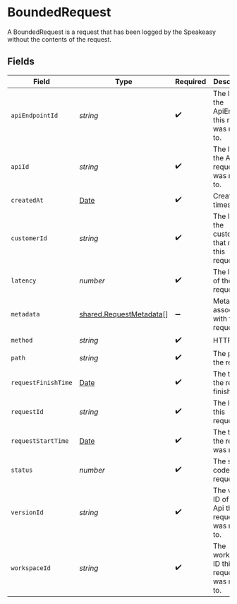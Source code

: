 # BoundedRequest

A BoundedRequest is a request that has been logged by the Speakeasy without the contents of the request.


## Fields

| Field                                                                                         | Type                                                                                          | Required                                                                                      | Description                                                                                   |
| --------------------------------------------------------------------------------------------- | --------------------------------------------------------------------------------------------- | --------------------------------------------------------------------------------------------- | --------------------------------------------------------------------------------------------- |
| `apiEndpointId`                                                                               | *string*                                                                                      | :heavy_check_mark:                                                                            | The ID of the ApiEndpoint this request was made to.                                           |
| `apiId`                                                                                       | *string*                                                                                      | :heavy_check_mark:                                                                            | The ID of the Api this request was made to.                                                   |
| `createdAt`                                                                                   | [Date](https://developer.mozilla.org/en-US/docs/Web/JavaScript/Reference/Global_Objects/Date) | :heavy_check_mark:                                                                            | Creation timestamp.                                                                           |
| `customerId`                                                                                  | *string*                                                                                      | :heavy_check_mark:                                                                            | The ID of the customer that made this request.                                                |
| `latency`                                                                                     | *number*                                                                                      | :heavy_check_mark:                                                                            | The latency of the request.                                                                   |
| `metadata`                                                                                    | [shared.RequestMetadata](../../../sdk/models/shared/requestmetadata.md)[]                     | :heavy_minus_sign:                                                                            | Metadata associated with this request                                                         |
| `method`                                                                                      | *string*                                                                                      | :heavy_check_mark:                                                                            | HTTP verb.                                                                                    |
| `path`                                                                                        | *string*                                                                                      | :heavy_check_mark:                                                                            | The path of the request.                                                                      |
| `requestFinishTime`                                                                           | [Date](https://developer.mozilla.org/en-US/docs/Web/JavaScript/Reference/Global_Objects/Date) | :heavy_check_mark:                                                                            | The time the request finished.                                                                |
| `requestId`                                                                                   | *string*                                                                                      | :heavy_check_mark:                                                                            | The ID of this request.                                                                       |
| `requestStartTime`                                                                            | [Date](https://developer.mozilla.org/en-US/docs/Web/JavaScript/Reference/Global_Objects/Date) | :heavy_check_mark:                                                                            | The time the request was made.                                                                |
| `status`                                                                                      | *number*                                                                                      | :heavy_check_mark:                                                                            | The status code of the request.                                                               |
| `versionId`                                                                                   | *string*                                                                                      | :heavy_check_mark:                                                                            | The version ID of the Api this request was made to.                                           |
| `workspaceId`                                                                                 | *string*                                                                                      | :heavy_check_mark:                                                                            | The workspace ID this request was made to.                                                    |